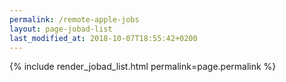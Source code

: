 ```yaml
---
permalink: /remote-apple-jobs
layout: page-jobad-list
last_modified_at: 2018-10-07T18:55:42+0200
---
```

{% include render_jobad_list.html permalink=page.permalink %}
